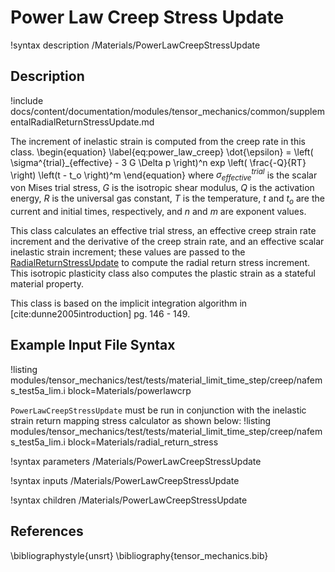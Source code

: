 # Power Law Creep Stress Update

!syntax description /Materials/PowerLawCreepStressUpdate

## Description

!include docs/content/documentation/modules/tensor_mechanics/common/supplementalRadialReturnStressUpdate.md

The increment of inelastic strain is computed from the creep rate in this class.
\begin{equation}
  \label{eq:power_law_creep}
  \dot{\epsilon} = \left( \sigma^{trial}_{effective} - 3 G \Delta p \right)^n exp \left( \frac{-Q}{RT} \right) \left(t - t_o \right)^m
\end{equation}
where $\sigma^{trial}_{effective}$ is the scalar von Mises trial stress, $G$ is the isotropic shear modulus, $Q$ is the activation energy, $R$ is the universal gas constant, $T$ is the temperature, $t$ and $t_o$ are the current and initial times, respectively, and $n$ and $m$ are exponent values.

This class calculates an effective trial stress, an effective creep strain rate increment and the derivative of the creep strain rate, and an effective scalar inelastic strain increment; these values are passed to the [RadialReturnStressUpdate](/RadialReturnStressUpdate.md) to compute the radial return stress increment.  This isotropic plasticity class also computes the plastic strain as a stateful material property.

This class is based on the implicit integration algorithm in [cite:dunne2005introduction] pg. 146 - 149.

## Example Input File Syntax

!listing modules/tensor_mechanics/test/tests/material_limit_time_step/creep/nafems_test5a_lim.i block=Materials/powerlawcrp

`PowerLawCreepStressUpdate` must be run in conjunction with the inelastic strain return mapping stress calculator as shown below:
!listing modules/tensor_mechanics/test/tests/material_limit_time_step/creep/nafems_test5a_lim.i block=Materials/radial_return_stress

!syntax parameters /Materials/PowerLawCreepStressUpdate

!syntax inputs /Materials/PowerLawCreepStressUpdate

!syntax children /Materials/PowerLawCreepStressUpdate

## References

\bibliographystyle{unsrt}
\bibliography{tensor_mechanics.bib}

